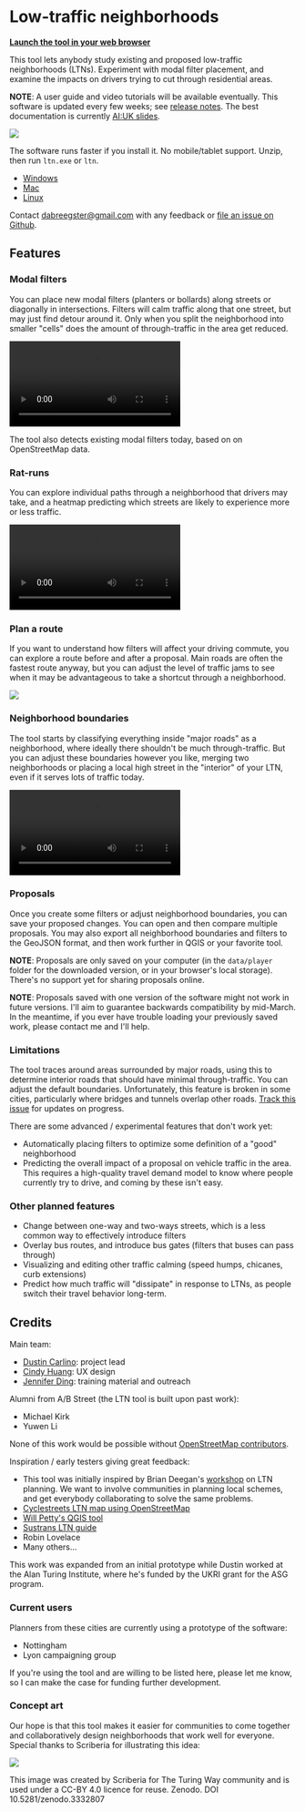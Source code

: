 # Low-traffic neighborhoods

[**Launch the tool in your web browser**](http://play.abstreet.org/0.3.28/ltn.html?system/gb/bristol/maps/east.bin)

This tool lets anybody study existing and proposed low-traffic neighborhoods
(LTNs). Experiment with modal filter placement, and examine the impacts on
drivers trying to cut through residential areas.

**NOTE**: A user guide and video tutorials will be available eventually. This
software is updated every few weeks; see
[release notes](https://github.com/dabreegster/abstreet/releases). The best
documentation is currently
[AI:UK slides](https://dabreegster.github.io/talks/aiuk_ltn/slides.html).

![](ltn.gif)

The software runs faster if you install it. No mobile/tablet support. Unzip,
then run `ltn.exe` or `ltn`.

- [Windows](https://github.com/a-b-street/abstreet/releases/download/v0.3.28/abstreet_windows_v0_3_28.zip)
- [Mac](https://github.com/a-b-street/abstreet/releases/download/v0.3.28/abstreet_mac_v0_3_28.zip)
- [Linux](https://github.com/a-b-street/abstreet/releases/download/v0.3.28/abstreet_linux_v0_3_28.zip)

Contact <dabreegster@gmail.com> with any feedback or
[file an issue on Github](https://github.com/a-b-street/abstreet/issues/new).

## Features

### Modal filters

You can place new modal filters (planters or bollards) along streets or
diagonally in intersections. Filters will calm traffic along that one street,
but may just find detour around it. Only when you split the neighborhood into
smaller "cells" does the amount of through-traffic in the area get reduced.

<video controls>
  <source src="filters.mp4" type="video/mp4">
</video>

The tool also detects existing modal filters today, based on on OpenStreetMap
data.

### Rat-runs

You can explore individual paths through a neighborhood that drivers may take,
and a heatmap predicting which streets are likely to experience more or less
traffic.

<video controls>
  <source src="rat_runs.mp4" type="video/mp4">
</video>

### Plan a route

If you want to understand how filters will affect your driving commute, you can
explore a route before and after a proposal. Main roads are often the fastest
route anyway, but you can adjust the level of traffic jams to see when it may be
advantageous to take a shortcut through a neighborhood.

![](plan_route.gif)

### Neighborhood boundaries

The tool starts by classifying everything inside "major roads" as a
neighborhood, where ideally there shouldn't be much through-traffic. But you can
adjust these boundaries however you like, merging two neighborhoods or placing a
local high street in the "interior" of your LTN, even if it serves lots of
traffic today.

<video controls>
  <source src="adjust_boundaries.mp4" type="video/mp4">
</video>

### Proposals

Once you create some filters or adjust neighborhood boundaries, you can save
your proposed changes. You can open and then compare multiple proposals. You may
also export all neighborhood boundaries and filters to the GeoJSON format, and
then work further in QGIS or your favorite tool.

**NOTE**: Proposals are only saved on your computer (in the `data/player` folder
for the downloaded version, or in your browser's local storage). There's no
support yet for sharing proposals online.

**NOTE**: Proposals saved with one version of the software might not work in
future versions. I'll aim to guarantee backwards compatibility by mid-March. In
the meantime, if you ever have trouble loading your previously saved work,
please contact me and I'll help.

### Limitations

The tool traces around areas surrounded by major roads, using this to determine
interior roads that should have minimal through-traffic. You can adjust the
default boundaries. Unfortunately, this feature is broken in some cities,
particularly where bridges and tunnels overlap other roads.
[Track this issue](https://github.com/a-b-street/abstreet/issues/857) for
updates on progress.

There are some advanced / experimental features that don't work yet:

- Automatically placing filters to optimize some definition of a "good"
  neighborhood
- Predicting the overall impact of a proposal on vehicle traffic in the area.
  This requires a high-quality travel demand model to know where people
  currently try to drive, and coming by these isn't easy.

### Other planned features

- Change between one-way and two-ways streets, which is a less common way to
  effectively introduce filters
- Overlay bus routes, and introduce bus gates (filters that buses can pass
  through)
- Visualizing and editing other traffic calming (speed humps, chicanes, curb
  extensions)
- Predict how much traffic will "dissipate" in response to LTNs, as people
  switch their travel behavior long-term.

## Credits

Main team:

- [Dustin Carlino](http://dcarlino.org): project lead
- [Cindy Huang](https://www.cindykhuang.me): UX design
- [Jennifer Ding](https://jending.com): training material and outreach

Alumni from A/B Street (the LTN tool is built upon past work):

- Michael Kirk
- Yuwen Li

None of this work would be possible without
[OpenStreetMap contributors](http://openstreetmap.org/about).

Inspiration / early testers giving great feedback:

- This tool was initially inspired by Brian Deegan's
  [workshop](https://www.youtube.com/watch?v=pHucS2F33W8&t=1052s) on LTN
  planning. We want to involve communities in planning local schemes, and get
  everybody collaborating to solve the same problems.
- [Cyclestreets LTN map using OpenStreetMap](https://www.cyclestreets.org/news/2021/07/25/mapping-ltns/)
- [Will Petty's QGIS tool](https://twitter.com/Microlambert/status/1454017200004739073)
- [Sustrans LTN guide](https://www.sustrans.org.uk/for-professionals/infrastructure/an-introductory-guide-to-low-traffic-neighbourhood-design)
- Robin Lovelace
- Many others...

This work was expanded from an initial prototype while Dustin worked at the Alan
Turing Institute, where he's funded by the UKRI grant for the ASG program.

### Current users

Planners from these cities are currently using a prototype of the software:

- Nottingham
- Lyon campaigning group

If you're using the tool and are willing to be listed here, please let me know,
so I can make the case for funding further development.

### Concept art

Our hope is that this tool makes it easier for communities to come together and
collaboratively design neighborhoods that work well for everyone. Special thanks
to Scriberia for illustrating this idea:

![](scriberia.jpg)

This image was created by Scriberia for The Turing Way community and is used
under a CC-BY 4.0 licence for reuse. Zenodo. DOI 10.5281/zenodo.3332807
